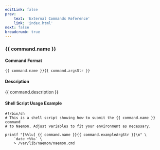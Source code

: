 ```yaml
---
editLink: false
prev:
    text: 'External Commands Reference'
    link: 'index.html'
next: false
breadcrumb: true
---
```


<script setup>
const command = {"args":[{"name":"contact_name","type":"contact"},{"name":"value","type":"ulong"}],"name":"CHANGE_CONTACT_MODHATTR","description":"This command changes the modified host attributes value for the specified contact. Modified attributes values are used by Naemon to determine which object properties should be retained across program restarts. Thus, modifying the value of the attributes can affect data retention. This is an advanced option and should only be used by people who are intimately familiar with the data retention logic in Naemon.","classes":["contact"],"argsStr":";contact_name;value","exampleArgStr":";naemonadmin;0"};
</script>

<h3>{{ command.name }}</h3>

#### Command Format

`{{ command.name }}{{ command.argsStr }}`

#### Description

{{ command.description }}

#### Shell Script Usage Example

```sh-vue
#!/bin/sh
# This is a shell script showing how to submit the {{ command.name }} command
# to Naemon. Adjust variables to fit your environment as necessary.

printf "[%%lu] {{ command.name }}{{ command.exampleArgStr }}\n" \
    `date +%%s` \
    > /var/lib/naemon/naemon.cmd
```
